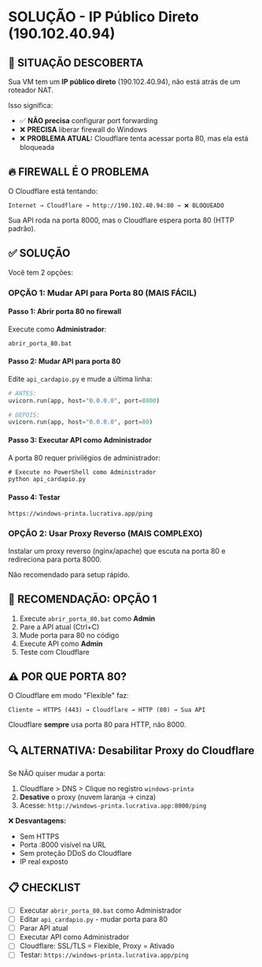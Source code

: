 # SOLUÇÃO - IP Público Direto (190.102.40.94)

## 🎯 SITUAÇÃO DESCOBERTA

Sua VM tem um **IP público direto** (190.102.40.94), não está atrás de um roteador NAT.

Isso significa:
- ✅ **NÃO precisa** configurar port forwarding
- ❌ **PRECISA** liberar firewall do Windows
- ❌ **PROBLEMA ATUAL:** Cloudflare tenta acessar porta 80, mas ela está bloqueada

## 🔥 FIREWALL É O PROBLEMA

O Cloudflare está tentando:
```
Internet → Cloudflare → http://190.102.40.94:80 → ❌ BLOQUEADO
```

Sua API roda na porta 8000, mas o Cloudflare espera porta 80 (HTTP padrão).

## ✅ SOLUÇÃO

Você tem 2 opções:

### OPÇÃO 1: Mudar API para Porta 80 (MAIS FÁCIL)

#### Passo 1: Abrir porta 80 no firewall
Execute como **Administrador**:
```cmd
abrir_porta_80.bat
```

#### Passo 2: Mudar API para porta 80
Edite `api_cardapio.py` e mude a última linha:
```python
# ANTES:
uvicorn.run(app, host="0.0.0.0", port=8000)

# DEPOIS:
uvicorn.run(app, host="0.0.0.0", port=80)
```

#### Passo 3: Executar API como Administrador
A porta 80 requer privilégios de administrador:
```cmd
# Execute no PowerShell como Administrador
python api_cardapio.py
```

#### Passo 4: Testar
```
https://windows-printa.lucrativa.app/ping
```

### OPÇÃO 2: Usar Proxy Reverso (MAIS COMPLEXO)

Instalar um proxy reverso (nginx/apache) que escuta na porta 80 e redireciona para porta 8000.

Não recomendado para setup rápido.

## 🚀 RECOMENDAÇÃO: OPÇÃO 1

1. Execute `abrir_porta_80.bat` como **Admin**
2. Pare a API atual (Ctrl+C)
3. Mude porta para 80 no código
4. Execute API como **Admin**
5. Teste com Cloudflare

## ⚠️ POR QUE PORTA 80?

O Cloudflare em modo "Flexible" faz:
```
Cliente → HTTPS (443) → Cloudflare → HTTP (80) → Sua API
```

Cloudflare **sempre** usa porta 80 para HTTP, não 8000.

## 🔍 ALTERNATIVA: Desabilitar Proxy do Cloudflare

Se NÃO quiser mudar a porta:

1. Cloudflare > DNS > Clique no registro `windows-printa`
2. **Desative** o proxy (nuvem laranja → cinza)
3. Acesse: `http://windows-printa.lucrativa.app:8000/ping`

❌ **Desvantagens:**
- Sem HTTPS
- Porta :8000 visível na URL
- Sem proteção DDoS do Cloudflare
- IP real exposto

## 📋 CHECKLIST

- [ ] Executar `abrir_porta_80.bat` como Administrador
- [ ] Editar `api_cardapio.py` - mudar porta para 80
- [ ] Parar API atual
- [ ] Executar API como Administrador
- [ ] Cloudflare: SSL/TLS = Flexible, Proxy = Ativado
- [ ] Testar: `https://windows-printa.lucrativa.app/ping`
